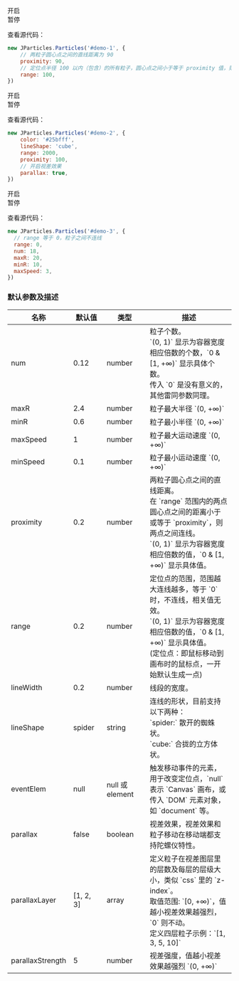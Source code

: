 <div class="instance i1">
  <div class="demo"></div>
	<div class="ctrls">
		<div class="btn btn-default open">开启</div>
		<div class="btn btn-default pause">暂停</div>
	</div>
</div>

查看源代码：

```javascript
new JParticles.Particles('#demo-1', {
    // 两粒子圆心点之间的直线距离为 90
    proximity: 90,
    // 定位点半径 100 以内（包含）的所有粒子，圆心点之间小于等于 proximity 值，则连线
    range: 100,
})
```

<div class="instance i2">
  <div class="demo"></div>
	<div class="ctrls">
		<div class="btn btn-default open">开启</div>
		<div class="btn btn-default pause">暂停</div>
	</div>
</div>

查看源代码：

```javascript
new JParticles.Particles('#demo-2', {
    color: '#25bfff',
    lineShape: 'cube',
    range: 2000,
    proximity: 100,
    // 开启视差效果
    parallax: true,
})
```

<div class="instance i3">
  <div class="demo"></div>
	<div class="ctrls">
		<div class="btn btn-default open">开启</div>
		<div class="btn btn-default pause">暂停</div>
	</div>
</div>

查看源代码：

```javascript
new JParticles.Particles('#demo-3', {
  // range 等于 0，粒子之间不连线
  range: 0,
  num: 18,
  maxR: 20,
  minR: 10,
  maxSpeed: 3,
})
```

### 默认参数及描述

<table class="table table-bordered-inner table-striped">
    <thead>
	    <tr>
	        <th width="100">名称</th>
	        <th width="100">默认值</th>
	        <th width="150">类型</th>
	        <th width="450">描述</th>
	    </tr>
    </thead>
    <tbody>
	    <tr>
	        <td>num</td>
	        <td>0.12</td>
	        <td>number</td>
	        <td>
	            粒子个数。<br>
	            `(0, 1)` 显示为容器宽度相应倍数的个数，`0 & [1, +∞)` 显示具体个数。<br>
	            传入 `0` 是没有意义的，其他雷同参数同理。
	        </td>
	    </tr>
	    <tr>
	        <td>maxR</td>
	        <td>2.4</td>
	        <td>number</td>
	        <td>粒子最大半径 `(0, +∞)` </td>
	    </tr>
	    <tr>
	        <td>minR</td>
	        <td>0.6</td>
	        <td>number</td>
	        <td>粒子最小半径 `(0, +∞)` </td>
	    </tr>
	    <tr>
	        <td>maxSpeed</td>
	        <td>1</td>
	        <td>number</td>
	        <td>粒子最大运动速度 `(0, +∞)` </td>
	    </tr>
	    <tr>
	        <td>minSpeed</td>
	        <td>0.1</td>
	        <td>number</td>
	        <td>粒子最小运动速度 `(0, +∞)` </td>
	    </tr>
	    <tr>
	        <td>proximity</td>
	        <td>0.2</td>
	        <td>number</td>
	        <td>
	            两粒子圆心点之间的直线距离。<br>
	            在 `range` 范围内的两点圆心点之间的距离小于或等于 `proximity`，则两点之间连线。<br>
				      `(0, 1)` 显示为容器宽度相应倍数的值，`0 & [1, +∞)` 显示具体值。
	        </td>
	    </tr>
	    <tr>
	        <td>range</td>
	        <td>0.2</td>
	        <td>number</td>
	        <td>
	            定位点的范围，范围越大连线越多，等于 `0` 时，不连线，相关值无效。<br>
				      `(0, 1)` 显示为容器宽度相应倍数的值，`0 & [1, +∞)` 显示具体值。<br>
	            (定位点：即鼠标移动到画布时的鼠标点，一开始默认生成一点)
	        </td>
	    </tr>
	    <tr>
	        <td>lineWidth</td>
	        <td>0.2</td>
	        <td>number</td>
	        <td>线段的宽度。</td>
	    </tr>
	    <tr>
	        <td>lineShape</td>
	        <td>spider</td>
	        <td>string</td>
	        <td>
              连线的形状，目前支持以下两种：<br>
              `spider:` 散开的蜘蛛状。<br>
              `cube:` 合拢的立方体状。
			    </td>
	    </tr>
	    <tr>
	        <td>eventElem</td>
	        <td>null</td>
	        <td>null 或 element</td>
	        <td>
	            触发移动事件的元素，用于改变定位点，`null` 表示 `Canvas` 画布，或传入 `DOM` 元素对象，如 `document` 等。
	        </td>
	    </tr>
	    <tr>
	        <td>parallax</td>
	        <td>false</td>
	        <td>boolean</td>
	        <td>视差效果，视差效果和粒子移动在移动端都支持陀螺仪特性。</td>
	    </tr>
	    <tr>
	        <td>parallaxLayer</td>
	        <td>[1, 2, 3]</td>
	        <td>array</td>
	        <td>
	            定义粒子在视差图层里的层数及每层的层级大小，类似 `css` 里的 `z-index`。<br>
              取值范围: `[0, +∞)`，值越小视差效果越强烈，`0` 则不动。<br>
              定义四层粒子示例：`[1, 3, 5, 10]`
	        </td>
	    </tr>
	    <tr>
	        <td>parallaxStrength</td>
	        <td>5</td>
	        <td>number</td>
	        <td>视差强度，值越小视差效果越强烈 `(0, +∞)` </td>
	    </tr>
    </tbody>
</table>
